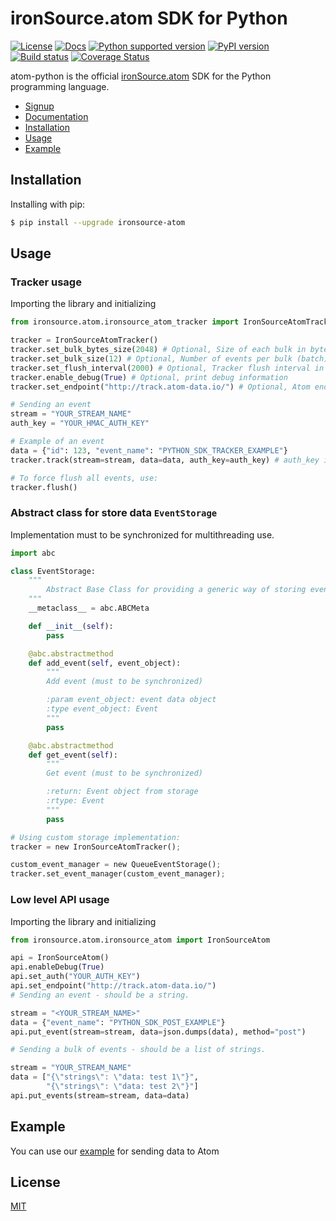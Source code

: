 # ironSource.atom SDK for Python
 [![License][license-image]][license-url]
 [![Docs][docs-image]][docs-url]
 [![Python supported version][python-support]][python-url]
 [![PyPI version][package-image]][package-url]
 [![Build status][travis-image]][travis-url]
 [![Coverage Status][coverage-image]][coverage-url]

atom-python is the official [ironSource.atom](http://www.ironsrc.com/data-flow-management) SDK for the Python programming language.

- [Signup](https://atom.ironsrc.com/#/signup)
- [Documentation](https://ironsource.github.io/atom-python/)
- [Installation](#installation)
- [Usage](#usage)
- [Example](#example)

## Installation
Installing with pip:
```bash
$ pip install --upgrade ironsource-atom
```

## Usage
 
### Tracker usage
Importing the library and initializing

```python
from ironsource.atom.ironsource_atom_tracker import IronSourceAtomTracker

tracker = IronSourceAtomTracker()
tracker.set_bulk_bytes_size(2048) # Optional, Size of each bulk in bytes (default: 64KB)
tracker.set_bulk_size(12) # Optional, Number of events per bulk (batch) (default: 500) 
tracker.set_flush_interval(2000) # Optional, Tracker flush interval in milliseconds (default: 10 seconds)
tracker.enable_debug(True) # Optional, print debug information
tracker.set_endpoint("http://track.atom-data.io/") # Optional, Atom endpoint

# Sending an event
stream = "YOUR_STREAM_NAME"
auth_key = "YOUR_HMAC_AUTH_KEY"

# Example of an event
data = {"id": 123, "event_name": "PYTHON_SDK_TRACKER_EXAMPLE"}
tracker.track(stream=stream, data=data, auth_key=auth_key) # auth_key is optional

# To force flush all events, use:
tracker.flush()
```
### Abstract class for store data `EventStorage`
Implementation must to be synchronized for multithreading use.
```python
import abc

class EventStorage:
    """
        Abstract Base Class for providing a generic way of storing events in a backlog before they are sent to Atom.
    """
    __metaclass__ = abc.ABCMeta

    def __init__(self):
        pass

    @abc.abstractmethod
    def add_event(self, event_object):
        """
        Add event (must to be synchronized)

        :param event_object: event data object
        :type event_object: Event
        """
        pass

    @abc.abstractmethod
    def get_event(self):
        """
        Get event (must to be synchronized)

        :return: Event object from storage
        :rtype: Event
        """
        pass

# Using custom storage implementation:
tracker = new IronSourceAtomTracker();

custom_event_manager = new QueueEventStorage();
tracker.set_event_manager(custom_event_manager);
```

### Low level API usage
Importing the library and initializing
```python
from ironsource.atom.ironsource_atom import IronSourceAtom

api = IronSourceAtom()
api.enableDebug(True)
api.set_auth("YOUR_AUTH_KEY")
api.set_endpoint("http://track.atom-data.io/")
# Sending an event - should be a string.

stream = "<YOUR_STREAM_NAME>"
data = {"event_name": "PYTHON_SDK_POST_EXAMPLE"}
api.put_event(stream=stream, data=json.dumps(data), method="post")

# Sending a bulk of events - should be a list of strings.

stream = "YOUR_STREAM_NAME"
data = ["{\"strings\": \"data: test 1\"}",
        "{\"strings\": \"data: test 2\"}"]
api.put_events(stream=stream, data=data)
```

## Example

You can use our [example][example-url] for sending data to Atom

## License
[MIT][license-url]

[license-image]: https://img.shields.io/badge/license-MIT-blue.svg
[license-url]: LICENSE
[example-url]: atom-sdk/ironsource_example/
[travis-image]: https://img.shields.io/travis/ironSource/atom-python.svg
[travis-url]: https://travis-ci.org/ironSource/atom-python
[package-image]: https://badge.fury.io/py/ironSourceAtom.svg
[package-url]: https://badge.fury.io/py/ironSourceAtom
[python-support]:  https://img.shields.io/badge/python-2.7%2C%203.3%2C%203.4%2C%203.5-blue.svg
[python-url]: https://www.python.org/
[coverage-image]: https://coveralls.io/repos/github/ironSource/atom-python/badge.svg?branch=master
[coverage-url]: https://coveralls.io/github/ironSource/atom-python?branch=master
[docs-image]: https://img.shields.io/badge/docs-latest-blue.svg
[docs-url]: https://ironsource.github.io/atom-python/